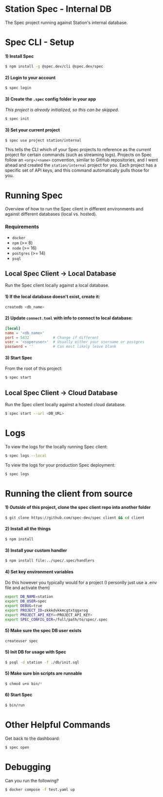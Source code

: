 # Station Spec - Internal DB

The Spec project running against Station's internal database.

# Spec CLI - Setup

#### 1) Install Spec

```bash
$ npm install -g @spec.dev/cli @spec.dev/spec
```

#### 2) Login to your account

```bash
$ spec login
```

#### 3) Create the `.spec` config folder in your app

*This project is already initialized, so this can be skipped.*
```bash
$ spec init
```

#### 3) Set your current project

```bash
$ spec use project station/internal
```

This tells the CLI which of your Spec projects to reference as the *current* project for certain commands (such as streaming logs). Projects on Spec follow an `<org>/<name>` convention, similar to GitHub repositories, and I went ahead and created the `station/internal` project for you. Each project has a specific set of API keys, and this command automatically pulls those for you.

# Running Spec

Overview of how to run the Spec client in different environments and against different databases (local vs. hosted).

### Requirements

* `docker`
* `npm` (>= 8)
* `node` (>= 16)
* `postgres` (>= 14)
* `psql`

## Local Spec Client -> Local Database

Run the Spec client locally against a local database.

#### 1) If the local database doesn't exist, create it:

```bash
createdb <db_name>
```

#### 2) Update `connect.toml` with info to connect to local database:

```toml
[local]
name = '<db_name>'
port = 5432           # Change if different
user = '<superuser>'  # Usually either your username or postgres
password = ''         # Can most likely leave blank
```

#### 3) Start Spec

From the root of this project:

```bash
$ spec start
```

## Local Spec Client -> Cloud Database

Run the Spec client locally against a hosted cloud database.

```bash
$ spec start --url <DB_URL>
```

# Logs

To view the logs for the locally running Spec client:

```bash
$ spec logs --local
```

To view the logs for your production Spec deployment:

```bash
$ spec logs 
```

# Running the client from source

#### 1) *Outside* of this project, clone the spec client repo into another folder

```bash
$ git clone https://github.com/spec-dev/spec client && cd client
```

#### 2) Install all the things
```bash
$ npm install
```

#### 3) Install your custom handler
```bash
$ npm install file:../spec/.spec/handlers
```

#### 4) Set key environment variables

Do this however you typically would for a project (I personlly just use a .env file and activate them)

```bash
export DB_NAME=station
export DB_USER=spec
export DEBUG=true
export PROJECT_ID=zkkkdvkkmcgtxtqgxrog
export PROJECT_API_KEY=<PROJECT_API_KEY>
export SPEC_CONFIG_DIR=/full/path/to/spec/.spec
```

#### 5) Make sure the spec DB user exists
```bash
createuser spec
```

#### 5) Init DB for usage with Spec
```bash
$ psql -d station -f ./db/init.sql
```

#### 5) Make sure bin scripts are runnable
```bash
$ chmod u+x bin/*
```

#### 6) Start Spec

```bash
$ bin/run
```

# Other Helpful Commands

Get back to the dashboard:

```bash
$ spec open
```

# Debugging

Can you run the following?
```bash
$ docker compose -f test.yaml up
```